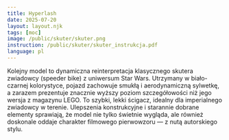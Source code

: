 ```yaml
---
title: Hyperlash
date: 2025-07-20
layout: layout.njk
tags: [moc]
image: /public/skuter/skuter.png
instruction: /public/skuter/skuter_instrukcja.pdf
language: pl
---
```


Kolejny model to dynamiczna reinterpretacja klasycznego skutera zwiadowcy (speeder bike) z uniwersum Star Wars. Utrzymany w biało-czarnej kolorystyce, pojazd zachowuje smukłą i aerodynamiczną sylwetkę, a zarazem prezentuje znacznie wyższy poziom szczegółowości niż jego wersja z magazynu LEGO. To szybki, lekki ścigacz, idealny dla imperialnego zwiadowcy w terenie. Ulepszenia konstrukcyjne i starannie dobrane elementy sprawiają, że model nie tylko świetnie wygląda, ale również doskonale oddaje charakter filmowego pierwowzoru — z nutą autorskiego stylu.